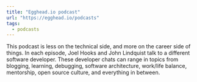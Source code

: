 ```yaml
---
title: "Egghead.io podcast"
url: "https://egghead.io/podcasts"
tags:
  - podcasts
---
```


This podcast is less on the technical side, and more on the career side of things. In each episode, Joel Hooks and John Lindquist talk to a different software developer. These developer chats can range in topics from blogging, learning, debugging, software architecture, work/life balance, mentorship, open source culture, and everything in between.

